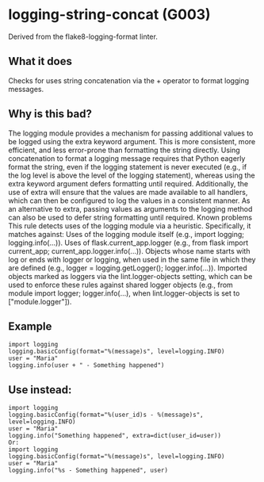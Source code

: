 # logging-string-concat (G003)
Derived from the flake8-logging-format linter.
## What it does
Checks for uses string concatenation via the + operator to format logging
messages.
## Why is this bad?
The logging module provides a mechanism for passing additional values to
be logged using the extra keyword argument. This is more consistent, more
efficient, and less error-prone than formatting the string directly.
Using concatenation to format a logging message requires that Python
eagerly format the string, even if the logging statement is never executed
(e.g., if the log level is above the level of the logging statement),
whereas using the extra keyword argument defers formatting until required.
Additionally, the use of extra will ensure that the values are made
available to all handlers, which can then be configured to log the values
in a consistent manner.
As an alternative to extra, passing values as arguments to the logging
method can also be used to defer string formatting until required.
Known problems
This rule detects uses of the logging module via a heuristic.
Specifically, it matches against:
Uses of the logging module itself (e.g., import logging; logging.info(...)).
Uses of flask.current_app.logger (e.g., from flask import current_app; current_app.logger.info(...)).
Objects whose name starts with log or ends with logger or logging,
    when used in the same file in which they are defined (e.g., logger = logging.getLogger(); logger.info(...)).
Imported objects marked as loggers via the lint.logger-objects setting, which can be
    used to enforce these rules against shared logger objects (e.g., from module import logger; logger.info(...),
    when lint.logger-objects is set to ["module.logger"]).
## Example
```
import logging
logging.basicConfig(format="%(message)s", level=logging.INFO)
user = "Maria"
logging.info(user + " - Something happened")
```
## Use instead:
```
import logging
logging.basicConfig(format="%(user_id)s - %(message)s", level=logging.INFO)
user = "Maria"
logging.info("Something happened", extra=dict(user_id=user))
Or:
import logging
logging.basicConfig(format="%(message)s", level=logging.INFO)
user = "Maria"
logging.info("%s - Something happened", user)
```